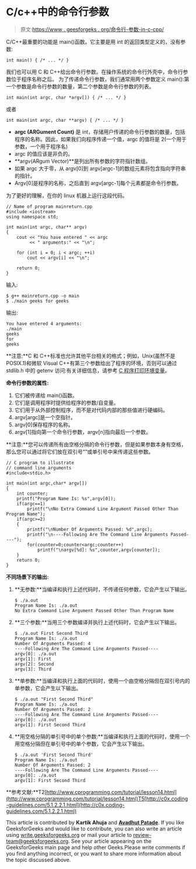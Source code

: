 # C/c++中的命令行参数

> 原文:[https://www . geesforgeks . org/命令行-参数-in-c-cpp/](https://www.geeksforgeeks.org/command-line-arguments-in-c-cpp/)

C/C++最重要的功能是 main()函数。它主要是用 int 的返回类型定义的，没有参数:

```
int main() { /* ... */ } 

```

我们也可以用 C 和 C++给出命令行参数。在操作系统的命令行外壳中，命令行参数位于程序名称之后。
为了传递命令行参数，我们通常用两个参数定义 main():第一个参数是命令行参数的数量，第二个参数是命令行参数的列表。

```
int main(int argc, char *argv[]) { /* ... */ }

```

或者

```
int main(int argc, char **argv) { /* ... */ }

```

*   **argc (ARGument Count)** 是 int，存储用户传递的命令行参数的数量，包括程序的名称。因此，如果我们向程序传递一个值，argc 的值将是 2(一个用于参数，一个用于程序名)
*   argc 的值应该是非负的。
*   **argv(ARgum Vector)**是列出所有参数的字符指针数组。
*   如果 argc 大于零，从 argv[0]到 argv[argc-1]的数组元素将包含指向字符串的指针。
*   Argv[0]是程序的名称，之后直到 argv[argc-1]每个元素都是命令行参数。

为了更好的理解，在你的 linux 机器上运行这段代码。

```
// Name of program mainreturn.cpp
#include <iostream>
using namespace std;

int main(int argc, char** argv)
{
    cout << "You have entered " << argc
         << " arguments:" << "\n";

    for (int i = 0; i < argc; ++i)
        cout << argv[i] << "\n";

    return 0;
}
```

输入:

```
$ g++ mainreturn.cpp -o main 
$ ./main geeks for geeks

```

输出:

```
You have entered 4 arguments:
./main
geeks
for
geeks

```

**注意:**C 和 C++标准也允许其他平台相关的格式；例如，Unix(虽然不是 POSIX.1)和微软 Visual C++有第三个参数给出了程序的环境，否则可以通过 stdlib.h 中的 getenv 访问:有关详细信息，请参考 [C 程序打印环境变量](https://www.geeksforgeeks.org/c-program-print-environment-variables/)。

**命令行参数的属性:**

1.  它们被传递给 main()函数。
2.  它们是调用程序时提供给程序的参数/自变量。
3.  它们用于从外部控制程序，而不是对代码内部的那些值进行硬编码。
4.  argv[argc]是一个空指针。
5.  argv[0]保存程序的名称。
6.  argv[1]指向第一个命令行参数，argv[n]指向最后一个参数。

**注意:**您可以传递所有由空格分隔的命令行参数，但是如果参数本身有空格，那么您可以通过将它们放在双引号“”或单引号中来传递这些参数。

```
// C program to illustrate
// command line arguments
#include<stdio.h>

int main(int argc,char* argv[])
{
    int counter;
    printf("Program Name Is: %s",argv[0]);
    if(argc==1)
        printf("\nNo Extra Command Line Argument Passed Other Than Program Name");
    if(argc>=2)
    {
        printf("\nNumber Of Arguments Passed: %d",argc);
        printf("\n----Following Are The Command Line Arguments Passed----");
        for(counter=0;counter<argc;counter++)
            printf("\nargv[%d]: %s",counter,argv[counter]);
    }
    return 0;
}
```

**不同场景下的输出:**

1.  **无参数:**当编译和执行上述代码时，不传递任何参数，它会产生以下输出。

    ```
    $ ./a.out
    Program Name Is: ./a.out
    No Extra Command Line Argument Passed Other Than Program Name

    ```

2.  **三个参数:**当用三个参数编译并执行上述代码时，它会产生以下输出。

    ```
    $ ./a.out First Second Third
    Program Name Is: ./a.out
    Number Of Arguments Passed: 4
    ----Following Are The Command Line Arguments Passed----
    argv[0]: ./a.out
    argv[1]: First
    argv[2]: Second
    argv[3]: Third

    ```

3.  **单参数:**当编译和执行上面的代码时，使用一个由空格分隔但在双引号内的单参数，它会产生以下输出。

    ```
    $ ./a.out "First Second Third"
    Program Name Is: ./a.out
    Number Of Arguments Passed: 2
    ----Following Are The Command Line Arguments Passed----
    argv[0]: ./a.out
    argv[1]: First Second Third

    ```

4.  **用空格分隔的单引号中的单个参数:**当编译和执行上面的代码时，使用一个用空格分隔但在单引号中的单个参数，它会产生以下输出。

    ```
    $ ./a.out 'First Second Third'
    Program Name Is: ./a.out
    Number Of Arguments Passed: 2
    ----Following Are The Command Line Arguments Passed----
    argv[0]: ./a.out
    argv[1]: First Second Third

    ```

**参考文献:**T2[http://www.cprogramming.com/tutorial/lesson14.html](http://www.cprogramming.com/tutorial/lesson14.html)T5[http://c0x.coding-guidelines.com/5.1.2.2.1.html](http://c0x.coding-guidelines.com/5.1.2.2.1.html)

This article is contributed by **Kartik Ahuja** and **[Avadhut Patade](https://in.linkedin.com/in/avadhut-patade-4b5a5069)**. If you like GeeksforGeeks and would like to contribute, you can also write an article using [write.geeksforgeeks.org](https://write.geeksforgeeks.org) or mail your article to review-team@geeksforgeeks.org. See your article appearing on the GeeksforGeeks main page and help other Geeks.Please write comments if you find anything incorrect, or you want to share more information about the topic discussed above.